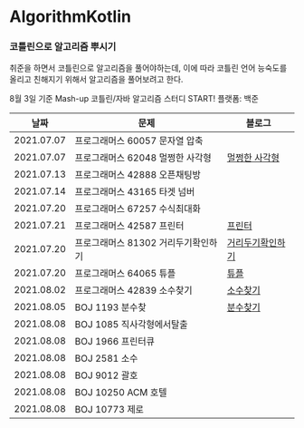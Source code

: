 # AlgorithmKotlin
### 코틀린으로 알고리즘 뿌시기

취준을 하면서 코틀린으로 알고리즘을 풀어야하는데, 
이에 따라 코틀린 언어 능숙도를 올리고 친해지기 위해서 알고리즘을 풀어보려고 한다.

8월 3일 기준 Mash-up 코틀린/자바 알고리즘 스터디 START!
플랫폼: 백준


| 날짜       | 문제                           | 블로그 |
| ---------- | ------------------------------ | ------ |
| 2021.07.07 | 프로그래머스 60057 문자열 압축 |        |
| 2021.07.07 | 프로그래머스 62048 멀쩡한 사각형 |  [멀쩡한 사각형](https://velog.io/@huijiny/kotlin-%ED%94%84%EB%A1%9C%EA%B7%B8%EB%9E%98%EB%A8%B8%EC%8A%A4-62048-%EB%A9%80%EC%A9%A1%ED%95%9C-%EC%82%AC%EA%B0%81%ED%98%95)      |
| 2021.07.13 | 프로그래머스 42888 오픈채팅방 |        |
| 2021.07.14 | 프로그래머스 43165 타겟 넘버 |        |
| 2021.07.20 | 프로그래머스 67257 수식최대화 |        |
| 2021.07.21 | 프로그래머스 42587 프린터 | [프린터](https://velog.io/@huijiny/%ED%94%84%EB%A1%9C%EA%B7%B8%EB%9E%98%EB%A8%B8%EC%8A%A4-%ED%94%84%EB%A6%B0%ED%84%B0-Kotlin)       |
| 2021.07.20 | 프로그래머스 81302 거리두기확인하기  |  [거리두기확인하기](https://velog.io/@huijiny/kotlin-%EA%B1%B0%EB%A6%AC%EB%91%90%EA%B8%B0%ED%99%95%EC%9D%B8%ED%95%98%EA%B8%B0)   |
| 2021.07.20 | 프로그래머스 64065 튜플 | [튜플](https://velog.io/@huijiny/kotlin%ED%8A%9C%ED%94%8C) 
| 2021.08.02 | 프로그래머스 42839 소수찾기 | [소수찾기](https://velog.io/@huijiny/Kotlin-%ED%94%84%EB%A1%9C%EA%B7%B8%EB%9E%98%EB%A8%B8%EC%8A%A4-%EC%86%8C%EC%88%98%EC%B0%BE%EA%B8%B0)
| 2021.08.05 | BOJ 1193 분수찾 | [분수찾기](https://velog.io/@huijiny/kotlin-%EB%B0%B1%EC%A4%80-%EB%B6%84%EC%88%98%EC%B0%BE%EA%B8%B0)
| 2021.08.08 | BOJ 1085 직사각형에서탈출 | | 
| 2021.08.08 | BOJ 1966 프린터큐 | |
| 2021.08.08 | BOJ 2581 소수 | |
| 2021.08.08 | BOJ 9012 괄호 | |
| 2021.08.08 | BOJ 10250 ACM 호텔 | |
| 2021.08.08 | BOJ 10773 제로 | | 





